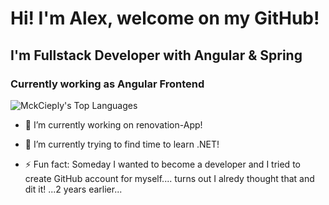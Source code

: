 # Hi! I'm Alex, welcome on my GitHub!
## I'm Fullstack Developer with Angular & Spring 
### Currently working as Angular Frontend

![MckCieply's Top Languages](https://github-readme-stats.vercel.app/api/top-langs/?username=MckCieply&theme=dark&show_icons=true&hide_border=true&layout=compact)

- 🔭 I’m currently working on renovation-App!
- 🌱 I’m currently trying to find time to learn .NET!

- ⚡ Fun fact: Someday I wanted to become a developer and I tried to create GitHub account for myself.... turns out I alredy thought that and dit it! ...2 years earlier...


